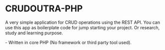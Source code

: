 # CRUDOUTRA-PHP

A very simple application for CRUD operations using the REST API.
You can use this app as boilerplate code for jump starting your project.
Or research, study and learning purpose.

 \- Written in core PHP (No framework or third party tool used).
